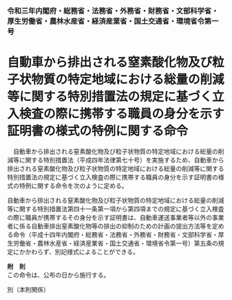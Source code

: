 ### 令和三年内閣府・総務省・法務省・外務省・財務省・文部科学省・厚生労働省・農林水産省・経済産業省・国土交通省・環境省令第一号  
# 自動車から排出される窒素酸化物及び粒子状物質の特定地域における総量の削減等に関する特別措置法の規定に基づく立入検査の際に携帯する職員の身分を示す証明書の様式の特例に関する命令  
　自動車から排出される窒素酸化物及び粒子状物質の特定地域における総量の削減等に関する特別措置法（平成四年法律第七十号）を実施するため、自動車から排出される窒素酸化物及び粒子状物質の特定地域における総量の削減等に関する特別措置法の規定に基づく立入検査の際に携帯する職員の身分を示す証明書の様式の特例に関する命令を次のように定める。  
  
自動車から排出される窒素酸化物及び粒子状物質の特定地域における総量の削減等に関する特別措置法第四十一条第一項から第四項までの規定に基づく立入検査の際に職員が携帯するその身分を示す証明書は、自動車運送事業者等以外の事業者に係る自動車排出窒素酸化物等の排出の抑制のための計画の提出方法等を定める命令（平成十四年内閣府・総務省・法務省・外務省・財務省・文部科学省・厚生労働省・農林水産省・経済産業省・国土交通省・環境省令第一号）第五条の規定にかかわらず、別記様式によることができる。  
  
**附　則**  
この命令は、公布の日から施行する。  
  
別（本則関係）  

          
        